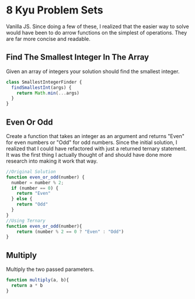 # 8 Kyu Problem Sets
 Vanilla JS. Since doing a few of these, I realized that the easier way to solve would have been to do arrow functions on the simplest of operations. They are far more concise and readable.

## Find The Smallest Integer In The Array
Given an array of integers your solution should find the smallest integer.

```Javascript
class SmallestIntegerFinder {
  findSmallestInt(args) {
    return Math.min(...args)
  }
}
```

## Even Or Odd
Create a function that takes an integer as an argument and returns "Even" for even numbers or "Odd" for odd numbers. Since the initial solution, I realized that I could have refactored with just a returned ternary statement. It was the first thing I actually thought of and should have done more research into making it work that way.

```Javascript
//Original Solution
function even_or_odd(number) {
  number = number % 2;
  if (number == 0) {
    return "Even"
  } else {
    return "Odd"
  }
}
//Using Ternary
function even_or_odd(number){
	return (number % 2 == 0 ? "Even" : "Odd")
}
```

## Multiply
Multiply the two passed parameters.

```Javascript
function multiply(a, b){
  return a * b
}
```
